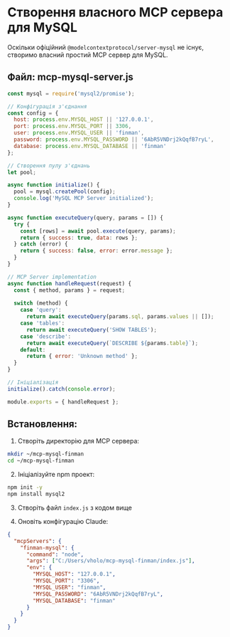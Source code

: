 # Створення власного MCP сервера для MySQL

Оскільки офіційний `@modelcontextprotocol/server-mysql` не існує, створимо власний простий MCP сервер для MySQL.

## Файл: mcp-mysql-server.js

```javascript
const mysql = require('mysql2/promise');

// Конфігурація з'єднання
const config = {
  host: process.env.MYSQL_HOST || '127.0.0.1',
  port: process.env.MYSQL_PORT || 3306,
  user: process.env.MYSQL_USER || 'finman',
  password: process.env.MYSQL_PASSWORD || '6AbR5VNDrj2kQqfB7ryL',
  database: process.env.MYSQL_DATABASE || 'finman'
};

// Створення пулу з'єднань
let pool;

async function initialize() {
  pool = mysql.createPool(config);
  console.log('MySQL MCP Server initialized');
}

async function executeQuery(query, params = []) {
  try {
    const [rows] = await pool.execute(query, params);
    return { success: true, data: rows };
  } catch (error) {
    return { success: false, error: error.message };
  }
}

// MCP Server implementation
async function handleRequest(request) {
  const { method, params } = request;
  
  switch (method) {
    case 'query':
      return await executeQuery(params.sql, params.values || []);
    case 'tables':
      return await executeQuery('SHOW TABLES');
    case 'describe':
      return await executeQuery(`DESCRIBE ${params.table}`);
    default:
      return { error: 'Unknown method' };
  }
}

// Ініціалізація
initialize().catch(console.error);

module.exports = { handleRequest };
```

## Встановлення:

1. Створіть директорію для MCP сервера:
```bash
mkdir ~/mcp-mysql-finman
cd ~/mcp-mysql-finman
```

2. Ініціалізуйте npm проект:
```bash
npm init -y
npm install mysql2
```

3. Створіть файл `index.js` з кодом вище

4. Оновіть конфігурацію Claude:
```json
{
  "mcpServers": {
    "finman-mysql": {
      "command": "node",
      "args": ["C:/Users/vholo/mcp-mysql-finman/index.js"],
      "env": {
        "MYSQL_HOST": "127.0.0.1",
        "MYSQL_PORT": "3306",
        "MYSQL_USER": "finman",
        "MYSQL_PASSWORD": "6AbR5VNDrj2kQqfB7ryL",
        "MYSQL_DATABASE": "finman"
      }
    }
  }
}
```
